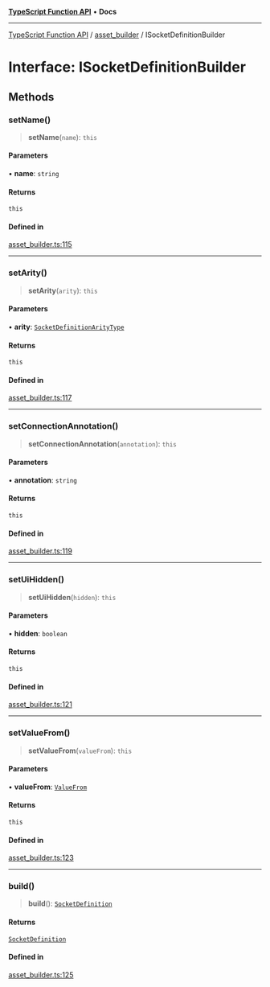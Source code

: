 [**TypeScript Function API**](../../README.md) • **Docs**

***

[TypeScript Function API](../../README.md) / [asset\_builder](../README.md) / ISocketDefinitionBuilder

# Interface: ISocketDefinitionBuilder

## Methods

### setName()

> **setName**(`name`): `this`

#### Parameters

• **name**: `string`

#### Returns

`this`

#### Defined in

[asset\_builder.ts:115](https://github.com/systeminit/si/blob/main/bin/lang-js/src/asset_builder.ts#L115)

***

### setArity()

> **setArity**(`arity`): `this`

#### Parameters

• **arity**: [`SocketDefinitionArityType`](../type-aliases/SocketDefinitionArityType.md)

#### Returns

`this`

#### Defined in

[asset\_builder.ts:117](https://github.com/systeminit/si/blob/main/bin/lang-js/src/asset_builder.ts#L117)

***

### setConnectionAnnotation()

> **setConnectionAnnotation**(`annotation`): `this`

#### Parameters

• **annotation**: `string`

#### Returns

`this`

#### Defined in

[asset\_builder.ts:119](https://github.com/systeminit/si/blob/main/bin/lang-js/src/asset_builder.ts#L119)

***

### setUiHidden()

> **setUiHidden**(`hidden`): `this`

#### Parameters

• **hidden**: `boolean`

#### Returns

`this`

#### Defined in

[asset\_builder.ts:121](https://github.com/systeminit/si/blob/main/bin/lang-js/src/asset_builder.ts#L121)

***

### setValueFrom()

> **setValueFrom**(`valueFrom`): `this`

#### Parameters

• **valueFrom**: [`ValueFrom`](ValueFrom.md)

#### Returns

`this`

#### Defined in

[asset\_builder.ts:123](https://github.com/systeminit/si/blob/main/bin/lang-js/src/asset_builder.ts#L123)

***

### build()

> **build**(): [`SocketDefinition`](SocketDefinition.md)

#### Returns

[`SocketDefinition`](SocketDefinition.md)

#### Defined in

[asset\_builder.ts:125](https://github.com/systeminit/si/blob/main/bin/lang-js/src/asset_builder.ts#L125)
